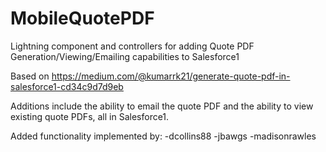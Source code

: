 # MobileQuotePDF
Lightning component and controllers for adding Quote PDF Generation/Viewing/Emailing capabilities to Salesforce1

Based on https://medium.com/@kumarrk21/generate-quote-pdf-in-salesforce1-cd34c9d7d9eb

Additions include the ability to email the quote PDF and the ability to view existing quote PDFs, all in Salesforce1.

Added functionality implemented by:
-dcollins88
-jbawgs
-madisonrawles
